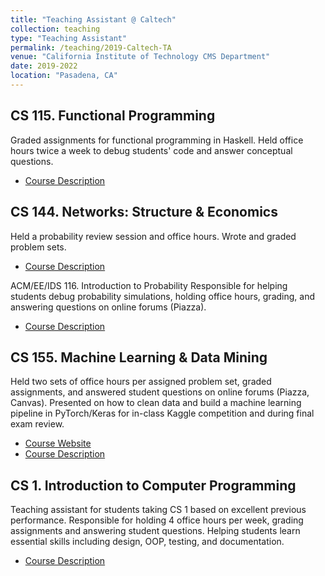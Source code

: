 ```yaml
---
title: "Teaching Assistant @ Caltech"
collection: teaching
type: "Teaching Assistant"
permalink: /teaching/2019-Caltech-TA
venue: "California Institute of Technology CMS Department"
date: 2019-2022
location: "Pasadena, CA"
---
```


CS 115. Functional Programming
---
Graded assignments for functional programming in Haskell. Held office hours twice a week to debug students' code and answer conceptual questions.

* [Course Description](https://www.cms.caltech.edu/academics/courses/cs-115)

CS 144. Networks: Structure & Economics
---
Held a probability review session and office hours. Wrote and graded problem sets.

* [Course Description](https://www.cms.caltech.edu/academics/courses/cmscseeids-144)

ACM/EE/IDS 116. Introduction to Probability
Responsible for helping students debug probability simulations, holding office hours, grading, and answering questions on online forums (Piazza).

* [Course Description](https://www.cms.caltech.edu/academics/courses/acmeeids-116)

CS 155. Machine Learning & Data Mining
---
Held two sets of office hours per assigned problem set, graded assignments, and answered student questions on online forums (Piazza, Canvas). Presented on how to clean data and build a machine learning pipeline in PyTorch/Keras for in-class Kaggle competition and during final exam review.

* [Course Website](http://www.yisongyue.com/courses/cs155/2020_winter/)
* [Course Description](https://www.cms.caltech.edu/academics/courses/cmscscnsee-155)

CS 1. Introduction to Computer Programming
---
Teaching assistant for students taking CS 1 based on excellent previous performance. Responsible for holding 4 office hours per week, grading assignments and answering student questions.
Helping students learn essential skills including design, OOP, testing, and documentation.

* [Course Description](https://www.cms.caltech.edu/academics/courses/cs-1)
